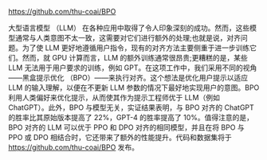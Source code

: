 https://github.com/thu-coai/BPO

大型语言模型 （LLM） 在各种应用中取得了令人印象深刻的成功。然而，这些模型通常与人类意图不太一致，这需要对它们进行额外的处理;也就是说，对齐问题。为了使 LLM 更好地遵循用户指令，现有的对齐方法主要侧重于进一步训练它们。然而，就 GPU 计算而言，LLM 的额外训练通常很昂贵;更糟糕的是，某些 LLM 无法用于用户要求的训练，例如 GPT。在这项工作中，我们采用不同的视角——黑盒提示优化 （BPO）——来执行对齐。这个想法是优化用户提示以适应 LLM 的输入理解，以便在不更新 LLM 参数的情况下最好地实现用户的意图。BPO 利用人类偏好来优化提示，从而使其作为提示工程师优于 LLM（例如 ChatGPT）。此外，BPO 与模型无关，实证结果表明，与 BPO 对齐的 ChatGPT 的胜率比其原始版本提高了 22%，GPT-4 的胜率提高了 10%。值得注意的是，BPO 对齐的 LLM 可以优于 PPO 和 DPO 对齐的相同模型，并且在将 BPO 与 PPO 或 DPO 相结合时，它还带来了额外的性能提升。代码和数据集将于 https://github.com/thu-coai/BPO 发布。
